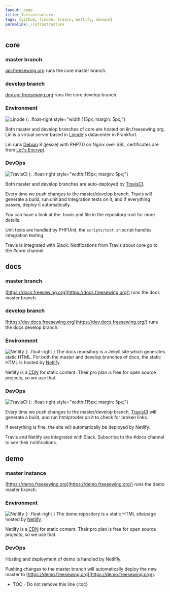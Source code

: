 ```yaml
---
layout: page
title: Infrastructure
tags: [github, linode, travis, netlify, devops]
permalink: /infrastructure
---
```

## core

### master branch

[api.freesewing.org](https://api.freesewing.org/) runs the core master branch.

### develop branch

[dev.api.freesewing.org](https://dev.api.freesewing.org) runs the core develop branch.

### Environment
![Linode](https://www.linode.com/media/images/logos/standard/light/linode-logo_standard_light_small.png)
{: .float-right style="width:115px; margin: 5px;"}

Both master and develop branches of core are hosted on lin.freesewing.org.
Lin is a virtual server based in [Linode](https://www.linode.com/")'s datacenter in Frankfurt.

Lin runs [Debian](https://debian.org) 8 (jessie) with PHP7.0 on Nginx over SSL, 
certificates are from [Let's Encrypt](https://letsencrypt.org/).

### DevOps
![TravisCI](https://cdn.travis-ci.com/images/logos/Tessa-2-4913e90413586105249b4f55ca622ec8.png)
{: .float-right style="width:115px; margin: 5px;"}

Both master and develop branches are auto-deployed by [TravisCI](https://travis-ci.org/freesewing). 

Every time we push changes to the master/develop branch, Travis will generate a build,
run unit and integration tests on it, and if everything passes, deploy it automatically.

You can have a look at the .travis.yml file in the repository root for more details.

Unit tests are handled by PHPUnit, the `scripts/test.sh` script handles integration testing.

Travis is integrated with Slack. Notifications from Travis about core go to the #core channel.

## docs

### master branch

[https://docs.freesewing.org](https://docs.freesewing.org/) runs the docs master branch.

### develop branch

[https://dev.docs.freesewing.org](https://dev.docs.freesewing.org/) runs the docs develop branch.

### Environment

![Netlify](https://www.netlify.com/img/global/badges/netlify-color-bg.svg)
{: .float-right }
The docs repository is a Jekyll site which generates static HTML.
For both the master and develop branches of docs, the static HTML is hosted by 
[Netlify](https://www.netlify.com/).

Netlify is a <abbr title="Content Delivery Network">CDN</abbr> for static content.
Their pro plan is free for open source projects, so we use that.

### DevOps

![TravisCI](https://cdn.travis-ci.com/images/logos/Tessa-2-4913e90413586105249b4f55ca622ec8.png)
{: .float-right style="width:115px; margin: 5px;"}

Every time we push changes to the master/develop branch, [TravisCI](https://travis-ci.org/freesewing) 
will generate a build, and run htmlproofer on it to check for broken links.

If everything is fine, the site will automatically be deployed by Netlify.

Travis and Netlify are integrated with Slack. Subscribe to the #docs channel to see their notifications.

## demo

### master instance

[https://demo.freesewing.org](https://demo.freesewing.org/) runs the demo master branch.

### Environment

![Netlify](https://www.netlify.com/img/global/badges/netlify-color-bg.svg)
{: .float-right }
The demo repository is a static HTML site/page hosted by [Netlify](https://www.netlify.com/).

Netlify is a <abbr title="Content Delivery Network">CDN</abbr> for static content.
Their pro plan is free for open source projects, so we use that.

### DevOps

Hosting and deployment of demo is handled by Netlifly.

Pushing changes to the master branch will automatically deploy the 
new master to [https://demo.freesewing.org](https://demo.freesewing.org/).

* TOC - Do not remove this line
{:toc}

